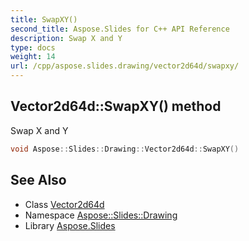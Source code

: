 ```yaml
---
title: SwapXY()
second_title: Aspose.Slides for C++ API Reference
description: Swap X and Y
type: docs
weight: 14
url: /cpp/aspose.slides.drawing/vector2d64d/swapxy/
---
```

## Vector2d64d::SwapXY() method


Swap X and Y

```cpp
void Aspose::Slides::Drawing::Vector2d64d::SwapXY()
```

## See Also

* Class [Vector2d64d](./)
* Namespace [Aspose::Slides::Drawing](../)
* Library [Aspose.Slides](../../)